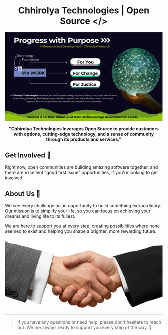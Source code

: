 <div align="center">

# Chhirolya Technologies | Open Source </>

![Company Animation](img/chhirolya-research.png)

<b> "Chhirolya Technologies leverages Open Source to provide customers with options, cutting-edge technology, and a sense of community through its products and services." </b>

</div>

## Get Involved 🤗
Right now, open communities are building amazing software together, and there are excellent "good first issue" opportunities, if you're looking to get involved.

## About Us 👋
We see every challenge as an opportunity to build something extraordinary. Our mission is to simplify your life, so you can focus on achieving your dreams and living life to its fullest.

We are here to support you at every step, creating possibilities where none seemed to exist and helping you shape a brighter, more rewarding future.

<div align="center">
<img src="img/hand-shake.png" style="max-width: 100%; height: auto;" alt="Get Involved" />
</div>

---
> If you have any questions or need help, please don't hesitate to reach out. We are always ready to support you every step of the way. 🤗
